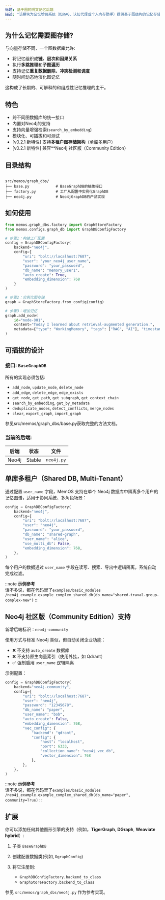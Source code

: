 ```yaml
---
标题: 基于图的明文记忆后端
描述: "该模块为记忆增强系统（如RAG、认知代理或个人内存助手）提供基于图结构的记忆存储和查询。 <br/>它定义了一个干净的抽象类(`BaseGraphDB`)，并使用**Neo4j**实现了一个可用于生产环境的实现。"
---
```


## 为什么记忆需要图存储?

与向量存储不同，一个图数据库允许:

- 将记忆组织成**链、层次和因果关系**
- 执行**多跳推理**和**子图遍历**
- 支持记忆**重复数据删除、冲突检测和调度**
- 随时间动态地演化图记忆

这构成了长期的、可解释的和组成性记忆推理的主干。

## 特色

- 跨不同图数据库的统一接口
- 内置对Neo4j的支持
- 支持向量增强检索(`search_by_embedding`)
- 模块化、可插拔和可测试
- [v0.2.1 新特性] 支持**多租户图存储架构**（单库多用户）
- [v0.2.1 新特性] 兼容\*\*Neo4j 社区版（Community Edition）

## 目录结构

```

src/memos/graph_dbs/
├── base.py            # BaseGraphDB的抽象接口
├── factory.py         # 工厂从配置中实例化GraphDB
├── neo4j.py           # Neo4jGraphDB的产品实现

````

## 如何使用

```python
from memos.graph_dbs.factory import GraphStoreFactory
from memos.configs.graph_db import GraphDBConfigFactory

# 步骤1：构建工厂配置
config = GraphDBConfigFactory(
    backend="neo4j",
    config={
        "uri": "bolt://localhost:7687",
        "user": "your_neo4j_user_name",
        "password": "your_password",
        "db_name": "memory_user1",
        "auto_create": True,
        "embedding_dimension": 768
    }
)

# 步骤2：实例化图存储
graph = GraphStoreFactory.from_config(config)

# 步骤3：增加记忆
graph.add_node(
    id="node-001",
    content="Today I learned about retrieval-augmented generation.",
    metadata={"type": "WorkingMemory", "tags": ["RAG", "AI"], "timestamp": "2025-06-05"}
)
````

## 可插拔的设计

### 接口: `BaseGraphDB`

所有的实现必须包括:

* `add_node`, `update_node`, `delete_node`
* `add_edge`, `delete_edge`, `edge_exists`
* `get_node`, `get_path`, `get_subgraph`, `get_context_chain`
* `search_by_embedding`, `get_by_metadata`
* `deduplicate_nodes`, `detect_conflicts`, `merge_nodes`
* `clear`, `export_graph`, `import_graph`

参见src/memos/graph_dbs/base.py获取完整的方法文档。

### 当前的后端:

| 后端 | 状态 | 文件       |
| ------- | ------ | ---------- |
| Neo4j   | Stable | `neo4j.py` |

## 单库多租户（Shared DB, Multi-Tenant）

通过配置 `user_name` 字段，MemOS 支持在单个 Neo4j 数据库中隔离多个用户的记忆图谱，适用于协同系统、多角色场景：

```python
config = GraphDBConfigFactory(
    backend="neo4j",
    config={
        "uri": "bolt://localhost:7687",
        "user": "neo4j",
        "password": "your_password",
        "db_name": "shared-graph",
        "user_name": "alice",
        "use_multi_db": False,
        "embedding_dimension": 768,
    },
)
```

每个用户的数据通过 `user_name` 字段在读写、搜索、导出中逻辑隔离，系统自动完成过滤。

::note
**示例参考**<br>话不多说，都在代码里了`examples/basic_modules
/neo4j_example.example_complex_shared_db(db_name="shared-traval-group-complex-new")`
::

## Neo4j 社区版（Community Edition）支持

新增后端标识：`neo4j-community`

使用方式与标准 Neo4j 类似，但自动关闭企业功能：

- ❌ 不支持 `auto_create` 数据库
- ❌ 不支持原生向量索引（使用外挂，如 Qdrant）
- ✅ 强制启用 `user_name` 逻辑隔离

示例配置：

```python
config = GraphDBConfigFactory(
    backend="neo4j-community",
    config={
        "uri": "bolt://localhost:7687",
        "user": "neo4j",
        "password": "12345678",
        "db_name": "paper",
        "user_name": "bob",
        "auto_create": False,
        "embedding_dimension": 768,
        "vec_config": {
            "backend": "qdrant",
            "config": {
                "host": "localhost",
                "port": 6333,
                "collection_name": "neo4j_vec_db",
                "vector_dimension": 768
            },
        },
    },
)
```

::note
**示例参考**<br>话不多说，都在代码里了`examples/basic_modules
/neo4j_example.example_complex_shared_db(db_name="paper", 
community=True)`
::

## 扩展

你可以添加任何其他图形引擎的支持（例如，**TigerGraph**, **DGraph**, **Weaviate hybrid**）:

1. 子类 `BaseGraphDB`
2. 创建配置数据类(例如, `DgraphConfig`)
3. 将它注册到:

   * `GraphDBConfigFactory.backend_to_class`
   * `GraphStoreFactory.backend_to_class`

参见 `src/memos/graph_dbs/neo4j.py` 作为参考实现。

